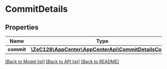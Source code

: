 # CommitDetails

## Properties
Name | Type | Description | Notes
------------ | ------------- | ------------- | -------------
**commit** | [**\ZeC128\AppCenter\AppCenterApi\CommitDetailsCommit**](CommitDetailsCommit.md) |  | [optional] 

[[Back to Model list]](../README.md#documentation-for-models) [[Back to API list]](../README.md#documentation-for-api-endpoints) [[Back to README]](../README.md)


